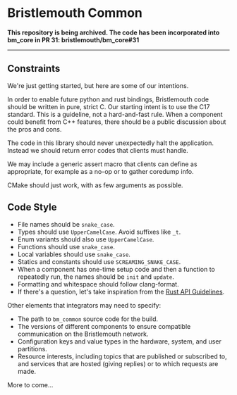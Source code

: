 # Bristlemouth Common

**This repository is being archived. The code has been incorporated into bm_core in PR 31: bristlemouth/bm_core#31**

---

## Constraints

We're just getting started, but here are some of our intentions.

In order to enable future python and rust bindings, Bristlemouth code should be
written in pure, strict C. Our starting intent is to use the C17 standard.
This is a guideline, not a hard-and-fast rule. When a component could benefit
from C++ features, there should be a public discussion about the pros and cons.

The code in this library should never unexpectedly halt the application.
Instead we should return error codes that clients must handle.

We may include a generic assert macro that clients can define as appropriate,
for example as a no-op or to gather coredump info.

CMake should just work, with as few arguments as possible.

## Code Style

- File names should be `snake_case`.
- Types should use `UpperCamelCase`. Avoid suffixes like `_t`.
- Enum variants should also use `UpperCamelCase`.
- Functions should use `snake_case`.
- Local variables should use `snake_case`.
- Statics and constants should use `SCREAMING_SNAKE_CASE`.
- When a component has one-time setup code and then a function to repeatedly run, the names should be `init` and `update`.
- Formatting and whitespace should follow clang-format.
- If there's a question, let's take inspiration from the [Rust API Guidelines](https://rust-lang.github.io/api-guidelines/naming.html).


Other elements that integrators may need to specify:

- The path to `bm_common` source code for the build.
- The versions of different components to ensure compatible communication on the Bristlemouth network.
- Configuration keys and value types in the hardware, system, and user partitions.
- Resource interests, including topics that are published or subscribed to, and services that are hosted (giving replies) or to which requests are made.

More to come...
